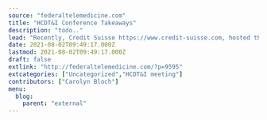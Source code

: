 ```yaml
---
source: "federaltelemedicine.com"
title: "HCDT&I Conference Takeaways"
description: "todo.."
lead: "Recently, Credit Suisse https://www.credit-suisse.com, hosted their 4th Healthcare Disruptive Technologies &#38; Innovation (HCDT&#38;I) Conference. Credit Suisses 1st Note with the initial takeaways was posted by Federal Telemedicine News on June 7, 2021. Credit Suisse in their takeaways included a detailed review of their meeting with executives from the companies highlighted in the initial takeaways note, ..."
date: 2021-08-02T09:49:17.000Z
lastmod: 2021-08-02T09:49:17.000Z
draft: false
extlink: "http://federaltelemedicine.com/?p=9595"
extcategories: ["Uncategorized","HCDT&I meeting"]
contributors: ["Carolyn Bloch"]
menu:
  blog:
    parent: "external"
---
```

